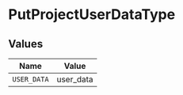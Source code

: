 # PutProjectUserDataType


## Values

| Name        | Value       |
| ----------- | ----------- |
| `USER_DATA` | user_data   |